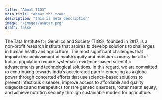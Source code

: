 ```yaml
---
title: "About TIGS"
meta_title: "About the team"
description: "this is meta description"
image: "/images/avatar.png"
draft: false
---
```


<div style="text-align: Justified;">
The Tata Institute for Genetics and Society (TIGS), founded in 2017, is a non-profit research institute that aspires to develop solutions to challenges in human health and agriculture. The most significant challenges that impede the achievement of health equity and nutrition security for all of India’s population require systematic evidence-based scientific advancements and technological solutions. In this regard, we are committed to contributing towards India’s accelerated path in emerging as a global power through concerted efforts that use science-based solutions to prevent infectious diseases, improve access to affordable and quality diagnostics and therapeutics for rare genetic disorders, foster health equity, and achieve nutrition security through sustainable models for agriculture.
</div>


